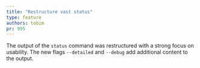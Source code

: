 ```yaml
---
title: "Restructure vast status"
type: feature
authors: tobim
pr: 995
---
```


The output of the `status` command was restructured with a strong focus on
usability. The new flags `--detailed` and `--debug` add additional content to
the output.
